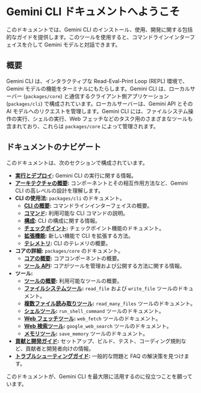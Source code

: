# Gemini CLI ドキュメントへようこそ

このドキュメントでは、Gemini CLI のインストール、使用、開発に関する包括的なガイドを提供します。このツールを使用すると、コマンドラインインターフェイスを介して Gemini モデルと対話できます。

## 概要

Gemini CLI は、インタラクティブな Read-Eval-Print Loop (REPL) 環境で、Gemini モデルの機能をターミナルにもたらします。Gemini CLI は、ローカルサーバー (`packages/core`) と通信するクライアント側アプリケーション (`packages/cli`) で構成されています。ローカルサーバーは、Gemini API とその AI モデルへのリクエストを管理します。Gemini CLI には、ファイルシステム操作の実行、シェルの実行、Web フェッチなどのタスク用のさまざまなツールも含まれており、これらは `packages/core` によって管理されます。

## ドキュメントのナビゲート

このドキュメントは、次のセクションで構成されています。

- **[実行とデプロイ](./deployment.md):** Gemini CLI の実行に関する情報。
- **[アーキテクチャの概要](./architecture.md):** コンポーネントとその相互作用方法など、Gemini CLI の高レベルの設計を理解します。
- **CLI の使用法:** `packages/cli` のドキュメント。
  - **[CLI の概要](./cli/index.md):** コマンドラインインターフェイスの概要。
  - **[コマンド](./cli/commands.md):** 利用可能な CLI コマンドの説明。
  - **[構成](./cli/configuration.md):** CLI の構成に関する情報。
  - **[チェックポイント](./checkpointing.md):** チェックポイント機能のドキュメント。
  - **[拡張機能](./extension.md):** 新しい機能で CLI を拡張する方法。
  - **[テレメトリ](./telemetry.md):** CLI のテレメリの概要。
- **コアの詳細:** `packages/core` のドキュメント。
  - **[コアの概要](./core/index.md):** コアコンポーネントの概要。
  - **[ツール API](./core/tools-api.md):** コアがツールを管理および公開する方法に関する情報。
- **ツール:**
  - **[ツールの概要](./tools/index.md):** 利用可能なツールの概要。
  - **[ファイルシステムツール](./tools/file-system.md):** `read_file` および `write_file` ツールのドキュメント。
  - **[複数ファイル読み取りツール](./tools/multi-file.md):** `read_many_files` ツールのドキュメント。
  - **[シェルツール](./tools/shell.md):** `run_shell_command` ツールのドキュメント。
  - **[Web フェッチツール](./tools/web-fetch.md):** `web_fetch` ツールのドキュメント。
  - **[Web 検索ツール](./tools/web-search.md):** `google_web_search` ツールのドキュメント。
  - **[メモリツール](./tools/memory.md):** `save_memory` ツールのドキュメント。
- **[貢献と開発ガイド](../CONTRIBUTING.md):** セットアップ、ビルド、テスト、コーディング規則など、貢献者と開発者向けの情報。
- **[トラブルシューティングガイド](./troubleshooting.md):** 一般的な問題と FAQ の解決策を見つけます。

このドキュメントが、Gemini CLI を最大限に活用するのに役立つことを願っています。